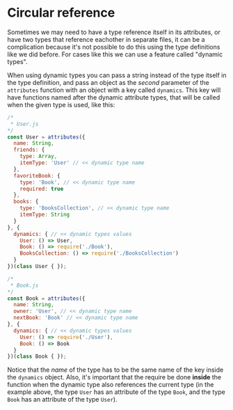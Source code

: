 # Circular reference

Sometimes we may need to have a type reference itself in its attributes, or have two types that reference eachother in separate files, it can be a complication because it's not possible to do this using the type definitions like we did before. For cases like this we can use a feature called "dynamic types".

When using dynamic types you can pass a string instead of the type itself in the type definition, and pass an object as the _second_ parameter of the `attributes` function with an object with a key called `dynamics`. This key will have functions named after the dynamic attribute types, that will be called when the given type is used, like this:

```javascript
/*
 * User.js
*/
const User = attributes({
  name: String,
  friends: {
    type: Array,
    itemType: 'User' // << dynamic type name
  },
  favoriteBook: {
    type: 'Book', // << dynamic type name
    required: true
  },
  books: {
    type: 'BooksCollection', // << dynamic type name
    itemType: String
  }
}, {
  dynamics: { // << dynamic types values
    User: () => User,
    Book: () => require('./Book'),
    BooksCollection: () => require('./BooksCollection')
  }
})(class User { });

/*
 * Book.js
*/
const Book = attributes({
  name: String,
  owner: 'User', // << dynamic type name
  nextBook: 'Book' // << dynamic type name
}, {
  dynamics: { // << dynamic types values
    User: () => require('./User'),
    Book: () => Book
  }
})(class Book { });
```

Notice that the _name_ of the type has to be the same name of the key inside the `dynamics` object. Also, it's important that the require be done **inside** the function when the dynamic type also references the current type \(in the example above, the type `User` has an attribute of the type `Book`, and the type `Book` has an attribute of the type `User`\).

